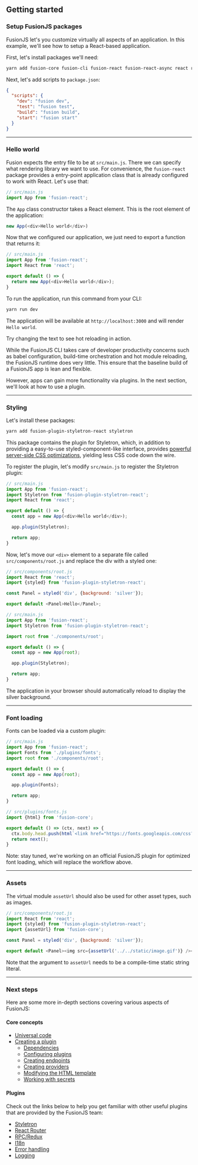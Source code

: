 ## Getting started

### Setup FusionJS packages

FusionJS let's you customize virtually all aspects of an application. In this example, we'll see how to setup a React-based application.

First, let's install packages we'll need:

```sh
yarn add fusion-core fusion-cli fusion-react fusion-react-async react react-dom
```

Next, let's add scripts to `package.json`:

```json
{
  "scripts": {
    "dev": "fusion dev",
    "test": "fusion test",
    "build": "fusion build",
    "start": "fusion start"
  }
}
```

---

### Hello world

Fusion expects the entry file to be at `src/main.js`. There we can specify what rendering library we want to use. For convenience, the `fusion-react` package provides a entry-point application class that is already configured to work with React. Let's use that:

```js
// src/main.js
import App from 'fusion-react';
```

The `App` class constructor takes a React element. This is the root element of the application:

```js
new App(<div>Hello world</div>)
```

Now that we configured our application, we just need to export a function that returns it:

```js
// src/main.js
import App from 'fusion-react';
import React from 'react';

export default () => {
  return new App(<div>Hello world</div>);
}
```

To run the application, run this command from your CLI:

```sh
yarn run dev
```

The application will be available at `http://localhost:3000` and will render `Hello world`.

Try changing the text to see hot reloading in action.

While the FusionJS CLI takes care of developer productivity concerns such as babel configuration, build-time orchestration and hot module reloading, the FusionJS runtime does very little. This ensure that the baseline build of a FusionJS app is lean and flexible.

However, apps can gain more functionality via plugins. In the next section, we'll look at how to use a plugin.

---

### Styling

Let's install these packages:

```sh
yarn add fusion-plugin-styletron-react styletron
```

This package contains the plugin for Styletron, which, in addition to providing a easy-to-use styled-component-like interface, provides [powerful server-side CSS optimizations](https://ryantsao.com/blog/virtual-css-with-styletron), yielding less CSS code down the wire.

To register the plugin, let's modify `src/main.js` to register the Styletron plugin:

```js
// src/main.js
import App from 'fusion-react';
import Styletron from 'fusion-plugin-styletron-react';
import React from 'react';

export default () => {
  const app = new App(<div>Hello world</div>);

  app.plugin(Styletron);

  return app;
}
```

Now, let's move our `<div>` element to a separate file called `src/components/root.js` and replace the div with a styled one:

```js
// src/components/root.js
import React from 'react';
import {styled} from 'fusion-plugin-styletron-react';

const Panel = styled('div', {background: 'silver'});

export default <Panel>Hello</Panel>;

// src/main.js
import App from 'fusion-react';
import Styletron from 'fusion-plugin-styletron-react';

import root from './components/root';

export default () => {
  const app = new App(root);

  app.plugin(Styletron);

  return app;
}
```

The application in your browser should automatically reload to display the silver background.

---

### Font loading

Fonts can be loaded via a custom plugin:

```js
// src/main.js
import App from 'fusion-react';
import Fonts from './plugins/fonts';
import root from './components/root';

export default () => {
  const app = new App(root);

  app.plugin(Fonts);

  return app;
}

// src/plugins/fonts.js
import {html} from 'fusion-core';

export default () => (ctx, next) => {
  ctx.body.head.push(html`<link href="https://fonts.googleapis.com/css?family=Open+Sans" rel="stylesheet" />`);
  return next();
}
```

Note: stay tuned, we're working on an official FusionJS plugin for optimized font loading, which will replace the workflow above.

---

### Assets

The virtual module `assetUrl` should also be used for other asset types, such as images.

```js
// src/components/root.js
import React from 'react';
import {styled} from 'fusion-plugin-styletron-react';
import {assetUrl} from 'fusion-core';

const Panel = styled('div', {background: 'silver'});

export default <Panel><img src={assetUrl('../../static/image.gif')} /></Panel>;
```

Note that the argument to `assetUrl` needs to be a compile-time static string literal.

---

### Next steps

Here are some more in-depth sections covering various aspects of FusionJS:

#### Core concepts

- [Universal code](https://github.com/fusionjs/fusion-core/blob/master/docs/guides/universal-code.md)
- [Creating a plugin](https://github.com/fusionjs/fusion-core/blob/master/docs/guides/creating-a-plugin.md)
  - [Dependencies](https://github.com/fusionjs/fusion-core/blob/master/docs/guides/dependencies.md)
  - [Configuring plugins](https://github.com/fusionjs/fusion-core/blob/master/docs/guides/configuring-plugins.md)
  - [Creating endpoints](https://github.com/fusionjs/fusion-core/blob/master/docs/guides/creating-endpoints.md)
  - [Creating providers](https://github.com/fusionjs/fusion-core/blob/master/docs/guides/creating-providers.md)
  - [Modifying the HTML template](https://github.com/fusionjs/fusion-core/blob/master/docs/guides/modifying-html-template.md)
  - [Working with secrets](https://github.com/fusionjs/fusion-core/blob/master/docs/guides/working-with-secrets.md)

#### Plugins

Check out the links below to help you get familiar with other useful plugins that are provided by the FusionJS team:

- [Styletron](https://github.com/fusionjs/fusion-plugin-styletron-react)
- [React Router](https://github.com/fusionjs/fusion-plugin-react-router)
- [RPC/Redux](https://github.com/fusionjs/fusion-plugin-rpc-redux-react)
- [I18n](https://github.com/fusionjs/fusion-plugin-i18n-react)
- [Error handling](https://github.com/fusionjs/fusion-plugin-error-handling)
- [Logging](https://github.com/fusionjs/fusion-plugin-universal-logger)
